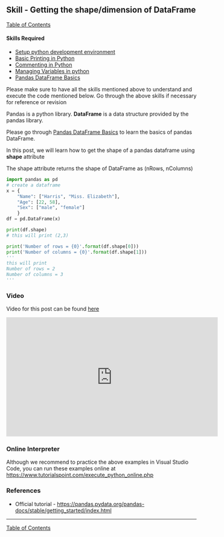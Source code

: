 ## Skill - Getting the shape/dimension of DataFrame
[Table of Contents](https://nagasudhir.blogspot.com/2020/04/taming-python-table-of-contents.html)

#### Skills Required
* [Setup python development environment](https://nagasudhir.blogspot.com/2020/04/setup-python-development-environment_14.html)
* [Basic Printing in Python](https://nagasudhir.blogspot.com/2020/04/basic-printing-in-python.html)
* [Commenting in Python](https://nagasudhir.blogspot.com/2020/04/comments-in-python.html)
* [Managing Variables in python](https://nagasudhir.blogspot.com/2020/04/managing-variables-in-python.html)
* [Pandas DataFrame Basics](https://nagasudhir.blogspot.com/2020/05/pandas-dataframe-basics.html)

Please make sure to have all the skills mentioned above to understand and execute the code mentioned below. Go through the above skills if necessary for reference or revision

Pandas is a python library.
**DataFrame** is a data structure provided by the pandas library.

Please go through [Pandas DataFrame Basics](https://nagasudhir.blogspot.com/2020/05/pandas-dataframe-basics.html) to learn the basics of pandas DataFrame.

In this post, we will learn how to get the shape of a pandas dataframe using **shape** attribute

The shape attribute returns the shape of DataFrame as  (nRows, nColumns)
```python
import pandas as pd
# create a dataframe
x = {
	"Name": ["Harris", "Miss. Elizabeth"],
	"Age": [22, 58],
	"Sex": ["male", "female"]
	}
df = pd.DataFrame(x)

print(df.shape)
# this will print (2,3)

print('Number of rows = {0}'.format(df.shape[0]))
print('Number of columns = {0}'.format(df.shape[1]))
'''
this will print
Number of rows = 2
Number of columns = 3
'''
```
### Video
Video for this post can be found [here](https://youtu.be/xVPX-Y7f-eE)

<iframe width="560" height="315" src="https://www.youtube.com/embed/xVPX-Y7f-eE" frameborder="0" allow="accelerometer; autoplay; clipboard-write; encrypted-media; gyroscope; picture-in-picture" allowfullscreen></iframe>


### Online Interpreter
Although we recommend to practice the above examples in Visual Studio Code, you can run these examples online at https://www.tutorialspoint.com/execute_python_online.php

### References
* Official tutorial - https://pandas.pydata.org/pandas-docs/stable/getting_started/index.html
<hr/>

[Table of Contents](https://nagasudhir.blogspot.com/2020/04/taming-python-table-of-contents.html)



<!--stackedit_data:
eyJoaXN0b3J5IjpbMjI0OTMwNzI4XX0=
-->
